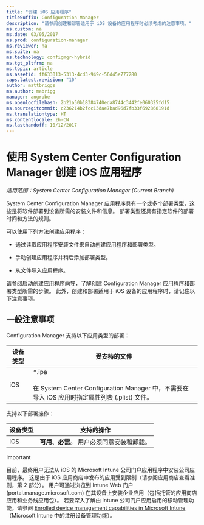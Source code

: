 ```yaml
---
title: "创建 iOS 应用程序"
titleSuffix: Configuration Manager
description: "请参阅创建和部署适用于 iOS 设备的应用程序时必须考虑的注意事项。"
ms.custom: na
ms.date: 03/05/2017
ms.prod: configuration-manager
ms.reviewer: na
ms.suite: na
ms.technology: configmgr-hybrid
ms.tgt_pltfrm: na
ms.topic: article
ms.assetid: ff633013-5313-4cd3-949c-56d45e777280
caps.latest.revision: "10"
author: mattbriggs
ms.author: mabrigg
manager: angrobe
ms.openlocfilehash: 2b21a50b18384740eda8744c3442fe060325fd15
ms.sourcegitcommit: c236214b2fcc13dae7bad96d7fb33f692868191d
ms.translationtype: HT
ms.contentlocale: zh-CN
ms.lasthandoff: 10/12/2017
---
```

# <a name="create-ios-applications-with-system-center-configuration-manager"></a>使用 System Center Configuration Manager 创建 iOS 应用程序

*适用范围：System Center Configuration Manager (Current Branch)*

System Center Configuration Manager 应用程序具有一个或多个部署类型，这些是将软件部署到设备所需的安装文件和信息。 部署类型还具有指定软件的部署时间和方法的规则。  

 可以使用下列方法创建应用程序：  

-   通过读取应用程序安装文件来自动创建应用程序和部署类型。  

-   手动创建应用程序并稍后添加部署类型。  

-   从文件导入应用程序。  

请参阅[启动创建应用程序向导](../../apps/deploy-use/create-applications.md#start-the-create-application-wizard)，了解创建 Configuration Manager 应用程序和部署类型所需的步骤。 此外，创建和部署适用于 iOS 设备的应用程序时，请记住以下注意事项。  

## <a name="general-considerations"></a>一般注意事项  
 Configuration Manager 支持以下应用类型的部署：  

|设备类型|受支持的文件|  
|-----------------|---------------------|  
|iOS|*.ipa<br /><br /> 在 System Center Configuration Manager 中，不需要在导入 iOS 应用时指定属性列表 (.plist) 文件。|  

 支持以下部署操作：  

|设备类型|支持的操作|  
|-----------------|-----------------------|  
|iOS|**可用**、**必需**。 用户必须同意安装和卸载。

> [!IMPORTANT]  
>  目前，最终用户无法从 iOS 的 Microsoft Intune 公司门户应用程序中安装公司应用程序。 这是由于 iOS 应用商店中发布的应用受到限制（请参阅应用商店查看准则，第 2 部分）。 用户可通过浏览到 Intune Web 门户 (portal.manage.microsoft.com) 在其设备上安装企业应用（包括托管的应用商店应用和业务线应用包）。 若要深入了解由 Intune 公司门户应用启用的移动管理功能，请参阅 [Enrolled device management capabilities in Microsoft Intune](https://technet.microsoft.com/library/dn600287.aspx)（Microsoft Intune 中的注册设备管理功能）。  
